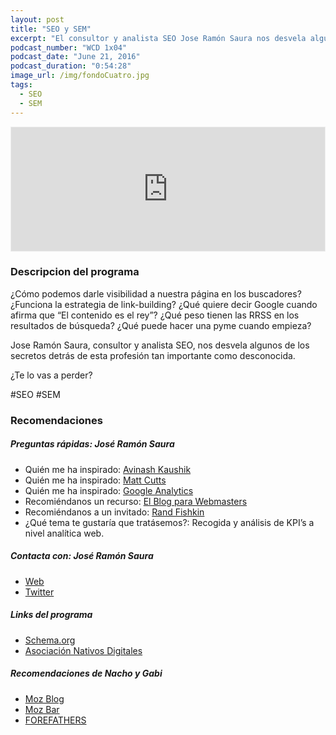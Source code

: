 ```yaml
---
layout: post
title: "SEO y SEM"
excerpt: "El consultor y analista SEO Jose Ramón Saura nos desvela algunos de los secretos detrás de esta profesión tan importante como desconocida."
podcast_number: "WCD 1x04"
podcast_date: "June 21, 2016"
podcast_duration: "0:54:28"
image_url: /img/fondoCuatro.jpg
tags: 
  - SEO
  - SEM
---
```


<iframe id='audio_11976868' frameborder='0' allowfullscreen='' scrolling='no' height='200' style='border:1px solid #EEE; box-sizing:border-box; width:100%;' src="https://www.ivoox.com/player_ej_11976868_4_1.html?c1=ff6600"></iframe>

<h3 class="post-title  post-heading">Descripcion del programa</h3>

¿Cómo podemos darle visibilidad a nuestra página en los buscadores? ¿Funciona la estrategia de link-building? ¿Qué quiere decir Google cuando afirma que “El contenido es el rey”? ¿Qué peso tienen las RRSS en los resultados de búsqueda? ¿Qué puede hacer una pyme cuando empieza?

Jose Ramón Saura, consultor y analista SEO, nos desvela algunos de los secretos detrás de esta profesión tan importante como desconocida.
 
¿Te lo vas a perder?

<div class="rule"></div>

  #SEO #SEM

<div class="rule"></div>

<h3 class="post-title  post-heading">Recomendaciones</h3>

##### Preguntas rápidas: José Ramón Saura

<ul>
    <li class="recomendacion"><span>Quién me ha inspirado: </span><a href="https://www.linkedin.com/in/akaushik">Avinash Kaushik</a></li>
    <li class="recomendacion"><span>Quién me ha inspirado: </span><a href="https://www.mattcutts.com/blog/">Matt Cutts</a></li>
    <li class="recomendacion"><span>Quién me ha inspirado: </span><a href="https://analytics.googleblog.com">Google Analytics</a></li>
    <li class="recomendacion"><span>Recomiéndanos un recurso: </span><a href="http://googlewebmaster-es.blogspot.com.es/">El Blog para Webmasters</a></li>
    <li class="recomendacion"><span>Recomiéndanos a un invitado: </span><a href="https://www.linkedin.com/in/randfishkin/es">Rand Fishkin</a></li>
    <li class="recomendacion"><span>¿Qué tema te gustaría que tratásemos?: </span>Recogida y análisis de KPI’s a nivel analítica web.</li>
</ul>


##### Contacta con: José Ramón Saura

<ul>
    <li class="recomendacion"><a href="http://joseramonsaura.com/">Web</a></li>
    <li class="recomendacion"><a href="https://twitter.com/joseramonsaura">Twitter</a></li>
</ul>

##### Links del programa

<ul>
    <li class="recomendacion"><a href="http://schema.org/">Schema.org</a></li>
    <li class="recomendacion"><a href="http://www.aendi.es/">Asociación Nativos Digitales</a></li>
</ul>


##### Recomendaciones de Nacho y Gabi

<ul>
    <li><a href="https://moz.com/blog">Moz Blog</a></li>
    <li><a href="https://moz.com/tools/seo-toolbar">Moz Bar</a></li>
    <li><a href="http://forefathersgroup.com/">FOREFATHERS</a></li>
</ul>